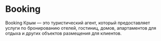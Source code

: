 # Booking

Booking Крым  —  это туристический агент, который предоставляет услуги по бронированию отелей, гостиниц, домов, апартаментов для отдыха и других объектов размещения для клиентов. 
